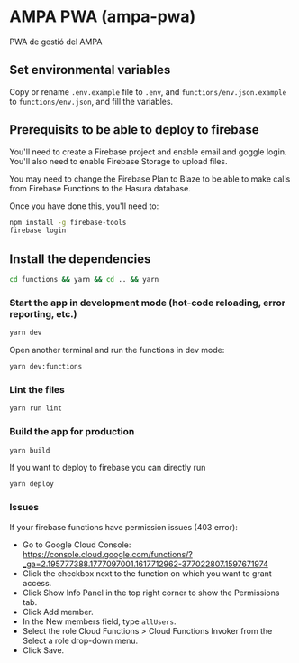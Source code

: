 # AMPA PWA (ampa-pwa)

PWA de gestió del AMPA

## Set environmental variables

Copy or rename `.env.example` file to `.env`, and `functions/env.json.example` to `functions/env.json`, and fill the variables.

## Prerequisits to be able to deploy to firebase

You'll need to create a Firebase project and enable email and goggle login. You'll also need to enable Firebase Storage to upload files.

You may need to change the Firebase Plan to Blaze to be able to make calls from Firebase Functions to the Hasura database.

Once you have done this, you'll need to:

```bash
npm install -g firebase-tools
firebase login
```

## Install the dependencies

```bash
cd functions && yarn && cd .. && yarn
```

### Start the app in development mode (hot-code reloading, error reporting, etc.)

```bash
yarn dev
```

Open another terminal and run the functions in dev mode:

```bash
yarn dev:functions
```

### Lint the files

```bash
yarn run lint
```

### Build the app for production

```bash
yarn build
```

If you want to deploy to firebase you can directly run

```bash
yarn deploy
```

### Issues

If your firebase functions have permission issues (403 error):

- Go to Google Cloud Console: <https://console.cloud.google.com/functions/?_ga=2.195777388.1777097001.1617712962-377022807.1597671974>
- Click the checkbox next to the function on which you want to grant access.
- Click Show Info Panel in the top right corner to show the Permissions tab.
- Click Add member.
- In the New members field, type `allUsers`.
- Select the role Cloud Functions > Cloud Functions Invoker from the Select a role drop-down menu.
- Click Save.
